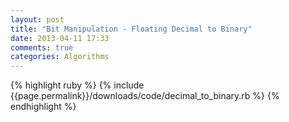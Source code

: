 ```yaml
---
layout: post
title: "Bit Manipulation - Floating Decimal to Binary"
date: 2013-04-11 17:33
comments: true
categories: Algorithms
---
```

{% highlight ruby %}
       {% include {{page.permalink}}/downloads/code/decimal_to_binary.rb %}
    {% endhighlight %}
